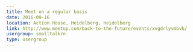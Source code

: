 ```yaml
---
title: Meet on a regular basis
date: 2016-09-16
location: Action House, Heidelberg, Heidelberg
link: http://www.meetup.com/back-to-the-future/events/xvgdrlyvmbvb/
usergroup: smalltalkrn
type: usergroup
---
```

